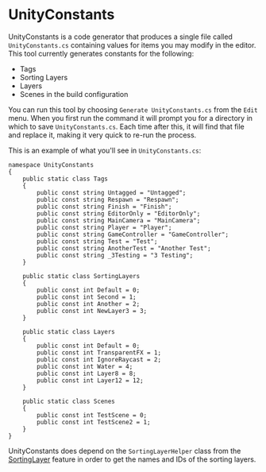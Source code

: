 UnityConstants
===

UnityConstants is a code generator that produces a single file called `UnityConstants.cs` containing values for items you may modify in the editor. This tool currently generates constants for the following:

- Tags
- Sorting Layers
- Layers
- Scenes in the build configuration

You can run this tool by choosing `Generate UnityConstants.cs` from the `Edit` menu. When you first run the command it will prompt you for a directory in which to save `UnityConstants.cs`. Each time after this, it will find that file and replace it, making it very quick to re-run the process.

This is an example of what you'll see in `UnityConstants.cs`:

    namespace UnityConstants
    {
        public static class Tags
        {
            public const string Untagged = "Untagged";
            public const string Respawn = "Respawn";
            public const string Finish = "Finish";
            public const string EditorOnly = "EditorOnly";
            public const string MainCamera = "MainCamera";
            public const string Player = "Player";
            public const string GameController = "GameController";
            public const string Test = "Test";
            public const string AnotherTest = "Another Test";
            public const string _3Testing = "3 Testing";
        }

        public static class SortingLayers
        {
            public const int Default = 0;
            public const int Second = 1;
            public const int Another = 2;
            public const int NewLayer3 = 3;
        }

        public static class Layers
        {
            public const int Default = 0;
            public const int TransparentFX = 1;
            public const int IgnoreRaycast = 2;
            public const int Water = 4;
            public const int Layer8 = 8;
            public const int Layer12 = 12;
        }

        public static class Scenes
        {
            public const int TestScene = 0;
            public const int TestScene2 = 1;
        }
    }

UnityConstants does depend on the `SortingLayerHelper` class from the [SortingLayer](https://github.com/nickgravelyn/UnityToolbag/tree/master/SortingLayer) feature in order to get the names and IDs of the sorting layers.
